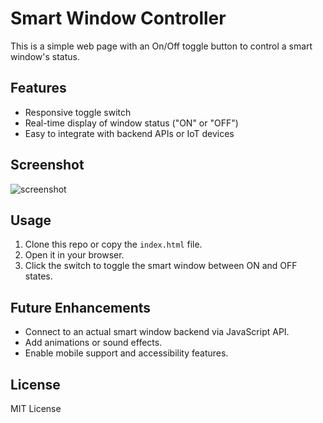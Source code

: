 
# Smart Window Controller

This is a simple web page with an On/Off toggle button to control a smart window's status.

## Features

- Responsive toggle switch
- Real-time display of window status ("ON" or "OFF")
- Easy to integrate with backend APIs or IoT devices

## Screenshot

![screenshot](https://via.placeholder.com/600x300?text=Smart+Window+Toggle)

## Usage

1. Clone this repo or copy the `index.html` file.
2. Open it in your browser.
3. Click the switch to toggle the smart window between ON and OFF states.

## Future Enhancements

- Connect to an actual smart window backend via JavaScript API.
- Add animations or sound effects.
- Enable mobile support and accessibility features.

## License

MIT License
